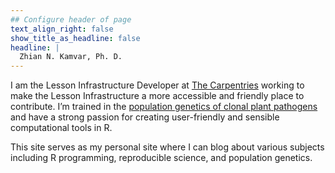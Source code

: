 ```yaml
---
## Configure header of page
text_align_right: false
show_title_as_headline: false
headline: |
  Zhian N. Kamvar, Ph. D.
---
```


I am the Lesson Infrastructure Developer at [The
Carpentries](https://carpentries.org/) working to make the Lesson
Infrastructure a more accessible and friendly place to contribute. I’m trained
in the [population genetics of clonal plant
pathogens](https://grunwaldlab.github.io/poppr/) and have a strong passion for
creating user-friendly and sensible computational tools in R.

This site serves as my personal site where I can blog about various subjects
including R programming, reproducible science, and population genetics.
